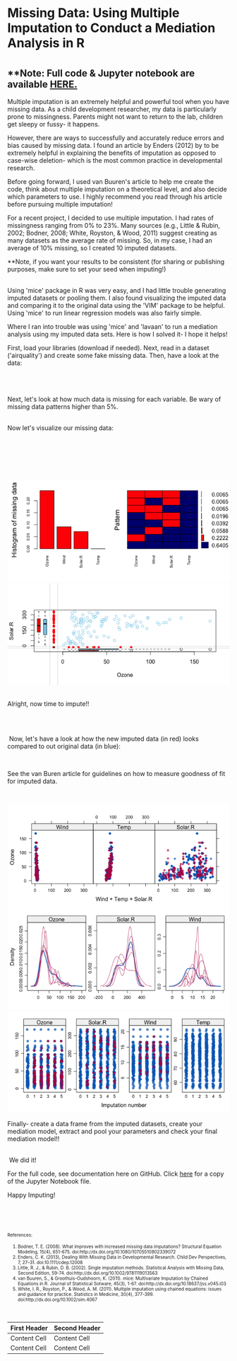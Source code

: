 
<h1>Missing Data: Using Multiple Imputation to Conduct a Mediation Analysis in R<h1>

<h2>**Note: Full code &amp; Jupyter notebook are available <a href="https://github.com/JessieRayeBauer/MICE_R/blob/master/mice_med_in_R.ipynb" title="HERE">HERE.</a></h2>
<p>Multiple imputation is an extremely&nbsp;helpful and powerful&nbsp;tool when you have missing data. As a child development researcher, my data is particularly prone to missingness. Parents might not want to return to the lab, children get sleepy or fussy- it happens.</p>
<p>However, there are ways to successfully and accurately reduce errors and bias caused by missing data. I found an article by Enders (2012)&nbsp;by&nbsp;to be extremely helpful in explaining the benefits of imputation as opposed to case-wise deletion- which is the most common practice&nbsp;in developmental research.&nbsp;</p>
<p>Before going forward, I used&nbsp;van Buuren's&nbsp;article to help me create the code, think about multiple imputation on a theoretical level, and also decide which parameters to use. I highly recommend you read through his article before pursuing&nbsp;multiple imputation!</p>
<p>For a recent project, I decided to use multiple imputation. I had&nbsp;rates of missingness ranging from 0% to 23%. Many sources (e.g., Little &amp; Rubin, 2002;&nbsp;Bodner, 2008; White, Royston, &amp; Wood, 2011) suggest creating&nbsp;as many datasets as the average rate of missing. So, in my case, I had an average of 10% missing, so I created 10 imputed datasets.&nbsp;</p>
<p>**Note, if you want your results to be consistent (for sharing or publishing purposes, make sure to set your seed when imputing!)</p>
<p><br />Using 'mice' package in R was very easy, and I had little trouble generating imputed datasets or pooling them. I also found&nbsp;visualizing&nbsp;the imputed data and comparing it&nbsp;to the original data using the 'VIM' package to be helpful. Using 'mice' to run linear regression models was also fairly simple.</p>
<p>Where I ran into trouble was using 'mice' and 'lavaan' to run a mediation analysis using my imputed data sets. Here is how I solved it- I hope it helps!</p>
<p>First, load your libraries (download if needed).&nbsp;Next, read in a dataset ('airquality') and create some fake missing data. Then, have a look at the data:&nbsp;<br />&nbsp;</p>

<script src="https://gist.github.com/JessieRayeBauer/60d4939d25fe1e70bef48a36946377ff.js"></script>

<p><br />&nbsp;<br />Next, let's look at how much data is missing for each variable. Be wary of missing data patterns higher than&nbsp;5%.</p>
<script src="https://gist.github.com/JessieRayeBauer/563b9a6497307a4d49f317dfd895e210.js"></script>

<p>&nbsp;<br />Now let's visualize our missing data:</p>
<p><br />&nbsp;</p>
<script src="https://gist.github.com/JessieRayeBauer/63953836df4436f56fd8daa10f3f2baa.js"></script>
<p><br />&nbsp;</p>

![png](/images/Rplot02.png)
![png](/images/Rplot03.png)

<p><br />Alright, now time to impute!!</p>
<p><br />&nbsp;</p>
<script src="https://gist.github.com/JessieRayeBauer/e160d85a76326fa525b18336e72350a5.js"></script>

<p>&nbsp;Now, let's have a look at how the new imputed data (in red) looks compared to out original data (in blue):</p>
<p>&nbsp;</p>
<script src="https://gist.github.com/JessieRayeBauer/0fe9f9b04012244b2e61316e8ea2b3f2.js"></script>
<p>See the van Buren article for guidelines on how to measure goodness of fit for imputed&nbsp;data.</p>
<p>&nbsp;</p>

![png](/images/Rplot04.png)
![png](/images/Rplot05.png)
![png](/images/Rplot06.png)


<p>Finally- create a data frame from the imputed datasets, create your mediation model, extract and pool your parameters and check your final mediation model!!</p>
<script src="https://gist.github.com/JessieRayeBauer/281161dddfe9a48f2e5d1eb989195f26.js"></script>

<p><br />&nbsp;We did it!</p>
<p>For the full code, see documentation here on&nbsp;GitHub.&nbsp;Click <a href="https://github.com/JessieRayeBauer/MICE_R/blob/master/mice_med_in_R.ipynb" title="HERE">here</a> for a copy of the Jupyter Notebook file.&nbsp;</p>
<p>Happy Imputing!</p>
<p>&nbsp;</p>
<p>&nbsp;</p>
  <font size="-2"><p>References:</p>
<ol>
<li>Bodner, T. E. (2008). What improves with increased missing data imputations? Structural Equation Modeling, 15(4), 651-675. doi:http://dx.doi.org/10.1080/10705510802339072</li>
<li>Enders, C. K. (2013), Dealing With Missing Data in Developmental Research. Child Dev Perspectives, 7, 27&ndash;31. doi:10.1111/cdep.12008</li>
<li>Little, R. J., &amp; Rubin, D. B. (2002). Single imputation methods. Statistical Analysis with Missing Data, Second Edition, 59-74. doi:http://dx.doi.org/10.1002/9781119013563</li>
<li>van Buuren, S., &amp; Groothuis-Oudshoorn, K. (2011). mice: Multivariate Imputation by Chained Equations in R. Journal of Statistical Sotware, 45(3), 1-67. doi:http://dx.doi.org/10.18637/jss.v045.i03</li>
<li>White, I. R., Royston, P., &amp; Wood, A. M. (2011). Multiple imputation using chained equations: issues and guidance for practice. Statistics in Medicine, 30(4), 377-399. doi:http://dx.doi.org/10.1002/sim.4067</li> </font>
</ol>
<p>&nbsp;</p>


| First Header  | Second Header |
| ------------- | ------------- |
| Content Cell  | Content Cell  |
| Content Cell  | Content Cell  |

